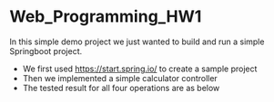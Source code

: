 ﻿# Web_Programming_HW1
In this simple demo project we just wanted to build and run a simple Springboot project. 
- We first used https://start.spring.io/ to create a sample project
- Then we implemented a simple calculator controller
- The tested result for all four operations are as below
